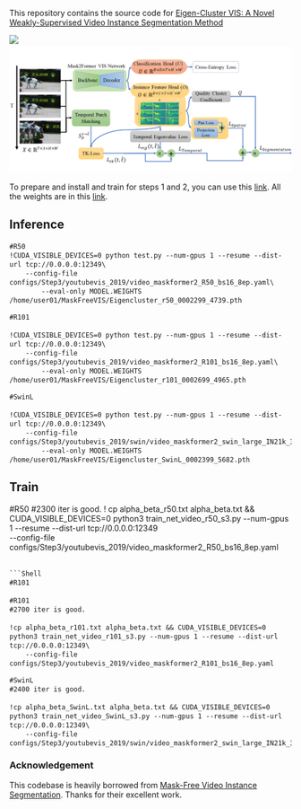 This repository contains the source code for [Eigen-Cluster VIS: A Novel Weakly-Supervised Video Instance Segmentation Method](https://)<br/>

<img src="Fig1-1.png">
<img src="Diagram.png">


To prepare and install and train for steps 1 and 2, you can use this [link](https://github.com/SysCV/MaskFreeVIS).
All the weights are in this [link](https://github.com/SysCV/MaskFreeVIS).

## Inference

```Shell
#R50
!CUDA_VISIBLE_DEVICES=0 python test.py --num-gpus 1 --resume --dist-url tcp://0.0.0.0:12349\
	--config-file configs/Step3/youtubevis_2019/video_maskformer2_R50_bs16_8ep.yaml\
        --eval-only MODEL.WEIGHTS /home/user01/MaskFreeVIS/Eigencluster_r50_0002299_4739.pth
```

```Shell
#R101

!CUDA_VISIBLE_DEVICES=0 python test.py --num-gpus 1 --resume --dist-url tcp://0.0.0.0:12349\
	--config-file configs/Step3/youtubevis_2019/video_maskformer2_R101_bs16_8ep.yaml\
        --eval-only MODEL.WEIGHTS /home/user01/MaskFreeVIS/Eigencluster_r101_0002699_4965.pth
```
```Shell
#SwinL

!CUDA_VISIBLE_DEVICES=0 python test.py --num-gpus 1 --resume --dist-url tcp://0.0.0.0:12349\
	--config-file configs/Step3/youtubevis_2019/swin/video_maskformer2_swin_large_IN21k_384_bs16_8ep.yaml\
        --eval-only MODEL.WEIGHTS /home/user01/MaskFreeVIS/Eigencluster_SwinL_0002399_5682.pth
```

## Train
#R50
#2300 iter is good.
! cp alpha_beta_r50.txt alpha_beta.txt && CUDA_VISIBLE_DEVICES=0 python3 train_net_video_r50_s3.py --num-gpus 1 --resume --dist-url tcp://0.0.0.0:12349\
	--config-file configs/Step3/youtubevis_2019/video_maskformer2_R50_bs16_8ep.yaml
```

```Shell
#R101

#R101
#2700 iter is good.

!cp alpha_beta_r101.txt alpha_beta.txt && CUDA_VISIBLE_DEVICES=0 python3 train_net_video_r101_s3.py --num-gpus 1 --resume --dist-url tcp://0.0.0.0:12349\
	--config-file configs/Step3/youtubevis_2019/video_maskformer2_R101_bs16_8ep.yaml 
```
```Shell
#SwinL
#2400 iter is good.

!cp alpha_beta_SwinL.txt alpha_beta.txt && CUDA_VISIBLE_DEVICES=0 python3 train_net_video_SwinL_s3.py --num-gpus 1 --resume --dist-url tcp://0.0.0.0:12349\
	--config-file configs/Step3/youtubevis_2019/swin/video_maskformer2_swin_large_IN21k_384_bs16_8ep.yaml 
```
            
### Acknowledgement
This codebase is heavily borrowed from [Mask-Free Video Instance Segmentation](https://github.com/SysCV/MaskFreeVIS). Thanks for their excellent work.
